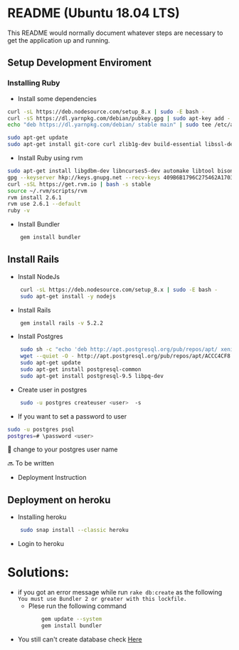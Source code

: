 # README (Ubuntu 18.04 LTS)

This README would normally document whatever steps are necessary to get the
application up and running.

## Setup Development Enviroment

### Installing Ruby

* Install some dependencies 
```bash
curl -sL https://deb.nodesource.com/setup_8.x | sudo -E bash -
curl -sS https://dl.yarnpkg.com/debian/pubkey.gpg | sudo apt-key add -
echo "deb https://dl.yarnpkg.com/debian/ stable main" | sudo tee /etc/apt/sources.list.d/yarn.list

sudo apt-get update
sudo apt-get install git-core curl zlib1g-dev build-essential libssl-dev libreadline-dev libyaml-dev libsqlite3-dev sqlite3 libxml2-dev libxslt1-dev libcurl4-openssl-dev software-properties-common libffi-dev nodejs yarn

```

* Install Ruby using rvm 
```bash
sudo apt-get install libgdbm-dev libncurses5-dev automake libtool bison libffi-dev
gpg --keyserver hkp://keys.gnupg.net --recv-keys 409B6B1796C275462A1703113804BB82D39DC0E3 7D2BAF1CF37B13E2069D6956105BD0E739499BDB
curl -sSL https://get.rvm.io | bash -s stable
source ~/.rvm/scripts/rvm
rvm install 2.6.1
rvm use 2.6.1 --default
ruby -v

```

* Install Bundler 

```bash
    gem install bundler
```

## Install Rails

* Install NodeJs
```bash
    curl -sL https://deb.nodesource.com/setup_8.x | sudo -E bash -
    sudo apt-get install -y nodejs

```

* Install Rails 
```bash
    gem install rails -v 5.2.2
```

* Install Postgres
```bash 
    sudo sh -c "echo 'deb http://apt.postgresql.org/pub/repos/apt/ xenial-pgdg main' > /etc/apt/sources.list.d/pgdg.list"
    wget --quiet -O - http://apt.postgresql.org/pub/repos/apt/ACCC4CF8.asc | sudo apt-key add -
    sudo apt-get update
    sudo apt-get install postgresql-common
    sudo apt-get install postgresql-9.5 libpq-dev
```

* Create user in postgres
```bash
    sudo -u postgres createuser <user>  -s
```
* If you want to set a password to user 

```bash
sudo -u postgres psql
postgres=# \password <user>
```
:notebook: change <user> to your postgres user name 



:soon: To be written 

* Deployment Instruction 
## Deployment on heroku 

* Installing heroku 
```bash 
    sudo snap install --classic heroku
```

* Login to heroku 



# Solutions: 

* if you got an error message while run `rake db:create` as the following
`You must use Bundler 2 or greater with this lockfile.`
    * Plese run the following command 
        ```bash 
            gem update --system
            gem install bundler
        ```
* You still can't create database check [Here](https://stackoverflow.com/questions/18664074/getting-error-peer-authentication-failed-for-user-postgres-when-trying-to-ge)